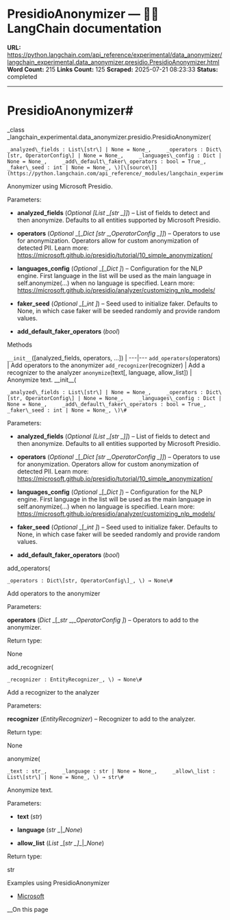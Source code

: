 # PresidioAnonymizer — 🦜🔗 LangChain  documentation

**URL:** https://python.langchain.com/api_reference/experimental/data_anonymizer/langchain_experimental.data_anonymizer.presidio.PresidioAnonymizer.html
**Word Count:** 215
**Links Count:** 125
**Scraped:** 2025-07-21 08:23:33
**Status:** completed

---

# PresidioAnonymizer\#

_class _langchain\_experimental.data\_anonymizer.presidio.PresidioAnonymizer\(

    _analyzed\_fields : List\[str\] | None = None_,     _operators : Dict\[str, OperatorConfig\] | None = None_,     _languages\_config : Dict | None = None_,     _add\_default\_faker\_operators : bool = True_,     _faker\_seed : int | None = None_, \)[\[source\]](https://python.langchain.com/api_reference/_modules/langchain_experimental/data_anonymizer/presidio.html#PresidioAnonymizer)\#     

Anonymizer using Microsoft Presidio.

Parameters:     

  * **analyzed\_fields** \(_Optional_ _\[__List_ _\[__str_ _\]__\]_\) – List of fields to detect and then anonymize. Defaults to all entities supported by Microsoft Presidio.

  * **operators** \(_Optional_ _\[__Dict_ _\[__str_ _,__OperatorConfig_ _\]__\]_\) – Operators to use for anonymization. Operators allow for custom anonymization of detected PII. Learn more: <https://microsoft.github.io/presidio/tutorial/10_simple_anonymization/>

  * **languages\_config** \(_Optional_ _\[__Dict_ _\]_\) – Configuration for the NLP engine. First language in the list will be used as the main language in self.anonymize\(…\) when no language is specified. Learn more: <https://microsoft.github.io/presidio/analyzer/customizing_nlp_models/>

  * **faker\_seed** \(_Optional_ _\[__int_ _\]_\) – Seed used to initialize faker. Defaults to None, in which case faker will be seeded randomly and provide random values.

  * **add\_default\_faker\_operators** \(_bool_\)

Methods

`__init__`\(\[analyzed\_fields, operators, ...\]\) |    ---|---   `add_operators`\(operators\) | Add operators to the anonymizer   `add_recognizer`\(recognizer\) | Add a recognizer to the analyzer   `anonymize`\(text\[, language, allow\_list\]\) | Anonymize text.      \_\_init\_\_\(

    _analyzed\_fields : List\[str\] | None = None_,     _operators : Dict\[str, OperatorConfig\] | None = None_,     _languages\_config : Dict | None = None_,     _add\_default\_faker\_operators : bool = True_,     _faker\_seed : int | None = None_, \)\#     

Parameters:     

  * **analyzed\_fields** \(_Optional_ _\[__List_ _\[__str_ _\]__\]_\) – List of fields to detect and then anonymize. Defaults to all entities supported by Microsoft Presidio.

  * **operators** \(_Optional_ _\[__Dict_ _\[__str_ _,__OperatorConfig_ _\]__\]_\) – Operators to use for anonymization. Operators allow for custom anonymization of detected PII. Learn more: <https://microsoft.github.io/presidio/tutorial/10_simple_anonymization/>

  * **languages\_config** \(_Optional_ _\[__Dict_ _\]_\) – Configuration for the NLP engine. First language in the list will be used as the main language in self.anonymize\(…\) when no language is specified. Learn more: <https://microsoft.github.io/presidio/analyzer/customizing_nlp_models/>

  * **faker\_seed** \(_Optional_ _\[__int_ _\]_\) – Seed used to initialize faker. Defaults to None, in which case faker will be seeded randomly and provide random values.

  * **add\_default\_faker\_operators** \(_bool_\)

add\_operators\(

    _operators : Dict\[str, OperatorConfig\]_, \) → None\#     

Add operators to the anonymizer

Parameters:     

**operators** \(_Dict_ _\[__str_ _,__OperatorConfig_ _\]_\) – Operators to add to the anonymizer.

Return type:     

None

add\_recognizer\(

    _recognizer : EntityRecognizer_, \) → None\#     

Add a recognizer to the analyzer

Parameters:     

**recognizer** \(_EntityRecognizer_\) – Recognizer to add to the analyzer.

Return type:     

None

anonymize\(

    _text : str_,     _language : str | None = None_,     _allow\_list : List\[str\] | None = None_, \) → str\#     

Anonymize text.

Parameters:     

  * **text** \(_str_\)

  * **language** \(_str_ _|__None_\)

  * **allow\_list** \(_List_ _\[__str_ _\]__|__None_\)

Return type:     

str

Examples using PresidioAnonymizer

  * [Microsoft](https://python.langchain.com/docs/integrations/providers/microsoft/)

__On this page